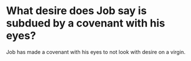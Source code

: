 # What desire does Job say is subdued by a covenant with his eyes?

Job has made a covenant with his eyes to not look with desire on a virgin.
